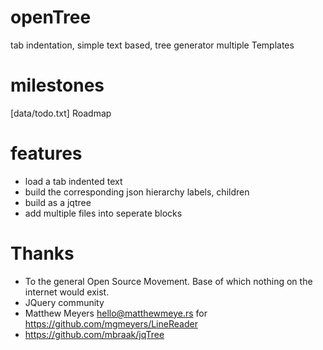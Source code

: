 openTree
========

tab indentation, simple text based, tree generator multiple Templates

milestones 
========
[data/todo.txt] Roadmap

features
========
* load a tab indented text 
* build the corresponding json hierarchy labels, children
* build as a jqtree
* add multiple files into seperate blocks

Thanks
==========
* To the general Open Source Movement. Base of which nothing on the internet would exist.
* JQuery community
* Matthew Meyers <hello@matthewmeye.rs> for https://github.com/mgmeyers/LineReader
* https://github.com/mbraak/jqTree


